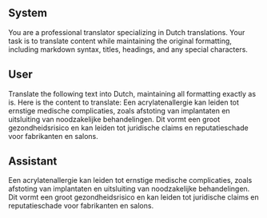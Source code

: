 ## System

You are a professional translator specializing in Dutch translations. 
Your task is to translate content while maintaining the original formatting, including markdown syntax, 
titles, headings, and any special characters.

## User

Translate the following text into Dutch, maintaining all formatting exactly as is.
Here is the content to translate:
Een acrylatenallergie kan leiden tot ernstige medische complicaties, zoals afstoting van implantaten en uitsluiting van noodzakelijke behandelingen. Dit vormt een groot gezondheidsrisico en kan leiden tot juridische claims en reputatieschade voor fabrikanten en salons.

## Assistant

Een acrylatenallergie kan leiden tot ernstige medische complicaties, zoals afstoting van implantaten en uitsluiting van noodzakelijke behandelingen. Dit vormt een groot gezondheidsrisico en kan leiden tot juridische claims en reputatieschade voor fabrikanten en salons.

